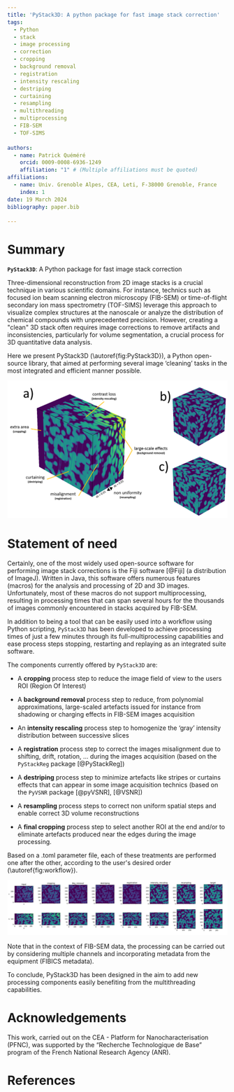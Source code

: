 ```yaml
---
title: 'PyStack3D: A python package for fast image stack correction'
tags:
  - Python
  - stack
  - image processing
  - correction
  - cropping
  - background removal
  - registration
  - intensity rescaling
  - destriping
  - curtaining
  - resampling
  - multithreading
  - multiprocessing
  - FIB-SEM
  - TOF-SIMS

authors:
  - name: Patrick Quéméré
    orcid: 0009-0008-6936-1249
    affiliation: "1" # (Multiple affiliations must be quoted)
affiliations:
  - name: Univ. Grenoble Alpes, CEA, Leti, F-38000 Grenoble, France
    index: 1
date: 19 March 2024
bibliography: paper.bib

---
```


# Summary

**``PyStack3D``**: A Python package for fast image stack correction

Three-dimensional reconstruction from 2D image stacks is a crucial technique in various scientific domains. For instance, technics such as focused ion beam scanning electron microscopy (FIB-SEM) or time-of-flight secondary ion mass spectrometry (TOF-SIMS) leverage this approach to visualize complex structures at the nanoscale or analyze the distribution of chemical compounds with unprecedented precision. However, creating a "clean" 3D stack often requires image corrections to remove artifacts and inconsistencies, particularly for volume segmentation, a crucial process for 3D quantitative data analysis.

Here we present PyStack3D (\autoref{fig:PyStack3D}), a Python open-source library, that aimed at performing several image ‘cleaning’ tasks in the most integrated and efficient manner possible.

![`PyStack3D`: a) Synthetic stack with different types of defects. b) Corrected stack. c) Ground truth.\label{fig:PyStack3D}](../doc/_static/pystack3d.png)

# Statement of need

Certainly, one of the most widely used open-source software for performing image stack corrections is the Fiji software [@Fiji] (a distribution of ImageJ). Written in Java, this software offers numerous features (macros) for the analysis and processing of 2D and 3D images. Unfortunately, most of these macros do not support multiprocessing, resulting in processing times that can span several hours for the thousands of images commonly encountered in stacks acquired by FIB-SEM.

In addition to being a tool that can be easily used into a workflow using Python scripting, ``PyStack3D`` has been developed to achieve processing times of just a few minutes through its full-multiprocessing capabilities and ease process steps stopping, restarting and replaying as an integrated suite software.

The components currently offered by ``PyStack3D`` are:

* A **cropping** process step to reduce the image field of view to the users ROI (Region Of Interest)

* A **background removal** process step to reduce, from polynomial approximations, large-scaled artefacts issued for instance from shadowing or charging effects in FIB-SEM images acquisition

* An **intensity rescaling** process step to homogenize the ‘gray’ intensity distribution between successive slices

* A **registration** process step to correct the images misalignment due to shifting, drift, rotation, … during the images acquisition (based on the ``PyStackReg`` package [@PyStackReg])

* A **destriping** process step to minimize artefacts like stripes or curtains effects that can appear in some image acquisition technics (based on the ``PyVSNR`` package [@pyVSNR], [@VSNR])

* A **resampling** process steps to correct non uniform spatial steps and enable correct 3D volume reconstructions

* A **final cropping** process step to select another ROI at the end and/or to eliminate artefacts produced near the edges during the image processing.

Based on a .toml parameter file, each of these treatments are performed one after the other, according to the user's desired order (\autoref{fig:workflow}).

![Cutplanes related to the different process steps used in the synthetic case.\label{fig:workflow}](../doc/_static/workflow.png)

Note that in the context of FIB-SEM data, the processing can be carried out by considering multiple channels and incorporating metadata from the equipment (FIBICS metadata).

To conclude, PyStack3D has been designed in the aim to add new processing components easily benefiting from the multithreading capabilities.

# Acknowledgements

This work, carried out on the CEA - Platform for Nanocharacterisation (PFNC), was supported by the “Recherche Technologique de Base” program of the French National Research Agency (ANR).

# References